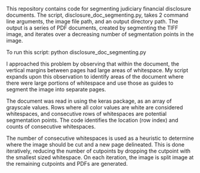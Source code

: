 This repository contains code for segmenting judiciary financial disclosure documents. The script, disclosure_doc_segmenting.py, takes 2 command line arguments, the image file path, and an output directory path. The output is a series of PDF documents, created by segmenting the TIFF image, and iterates over a decreasing number of segmentation points in the image.

To run this script: python disclosure_doc_segmenting.py <image file path> <directory path to save PDF output>

I approached this problem by observing that within the document, the vertical margins between pages had large areas of whitespace. My script expands upon this observation to identify areas of the document where there were large portions of whitespace and use those as guides to segment the image into separate pages. 

The document was read in using the keras package, as an array of grayscale values. Rows where all color values are white are considered whitespaces, and consecutive rows of whitespaces are potential segmentation points. The code identifies the location (row index) and counts of consecutive whitespaces.

The number of consecutive whitespaces is used as a heuristic to determine where the image should be cut and a new page delineated. This is done iteratively, reducing the number of cutpoints by dropping the cutpoint with the smallest sized whitespace. On each iteration, the image is split image at the remaining cutpoints and PDFs are generated.

